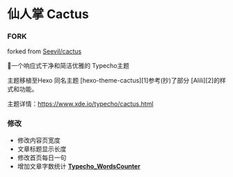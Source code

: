 # 仙人掌 Cactus
### FORK

forked from [Seevil/cactus](https://github.com/Seevil/cactus)

🌵一个响应式干净和简洁优雅的 Typecho主题

主题移植至Hexo 同名主题 [hexo-theme-cactus][1]参考(抄)了部分 [Alili][2]的样式和功能。

主题详情：https://www.xde.io/typecho/cactus.html

### 修改

* 修改内容页宽度
* 文章标题显示长度
* 修改首页每日一句
* 增加文章字数统计 **[ Typecho_WordsCounter](https://github.com/elatisy/Typecho_WordsCounter)**

